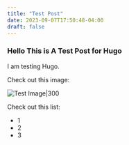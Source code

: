 ```yaml
---
title: "Test Post"
date: 2023-09-07T17:50:48-04:00
draft: false
---
```


### Hello This is A Test Post for Hugo
I am testing Hugo.

Check out this image:

![Test Image|300](https://i.imgur.com/mPd4T5u.png)

Check out this list:
- 1
- 2
- 3

